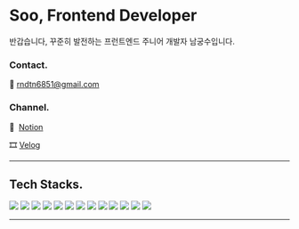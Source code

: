 # Soo, Frontend Developer

반갑습니다, 꾸준히 발전하는 프런트엔드 주니어 개발자 남궁수입니다.

### Contact.

📩  rndtn6851@gmail.com

### Channel.

🔗  [Notion](https://cooperative-cardigan-386.notion.site/Soo-Frontend-Developer-01dd1a31df9645da94e67d6757e95941?pvs=74)

🎞️  [Velog](https://velog.io/@rndtn)

---

## Tech Stacks.
<img src="https://img.shields.io/badge/React-61DAFB?style=flat&logo=React&logoColor=white" /> <img src="https://zrr.kr/2Zaf" /> <img src="https://zrr.kr/4BM3" /> <img src="https://img.shields.io/badge/C-A8B9CC?style=flat&logo=C&logoColor=white"/> <img src="https://img.shields.io/badge/C++-00599C?style=flat&logo=C%2B%2B&logoColor=white"/> <img src="https://img.shields.io/badge/java-007396?style=flat&logo=java&logoColor=white"/> <img src="https://img.shields.io/badge/Storybook-FF4785?style=flat&logo=Storybook&logoColor=white"/> <img src="https://img.shields.io/badge/Next.js-000000?style=flat&logo=Next.js&logoColor=white"/> <img src="https://img.shields.io/badge/Node.js-339933?style=flat&logo=Node.js&logoColor=white"/> <img src="https://img.shields.io/badge/HTML5-E34F26?style=flat&logo=html5&logoColor=white"/> <img src="https://zrr.kr/GrBX" /> <img src="https://zrr.kr/7hLb" /> <img src="https://zrr.kr/eJdb" />

---


